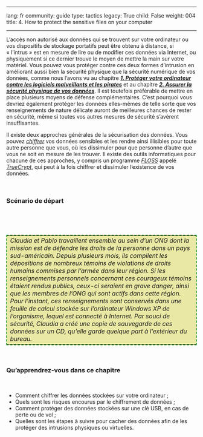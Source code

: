 

---

lang: fr
community: guide
type: tactics
legacy: True
child: False
weight: 004
title: 4. How to protect the sensitive files on your computer

---

<p>L’accès non autorisé aux données qui se trouvent sur votre ordinateur ou vos dispositifs de stockage portatifs peut être obtenu à distance, si «&nbsp;l’intrus&nbsp;» est en mesure de lire ou de modifier ces données via Internet, ou physiquement si ce dernier trouve le moyen de mettre la main sur votre matériel. Vous pouvez vous protéger contre ces deux formes d’intrusion en améliorant aussi bien la sécurité physique que la sécurité numérique de vos données, comme nous l’avons vu au chapitre <a href="chapter-1" title="Chapitre 1"><i><b>1. Protéger votre ordinateur contre les logiciels malveillants et les pirates</b></i></a> et au chapitre <a href="chapter-2" title="Chapitre 2"><i><b>2. Assurer la sécurité physique de vos données</b></i></a>. Il est toutefois préférable de mettre en place plusieurs moyens de défense complémentaires. C’est pourquoi vous devriez également protéger les données elles-mêmes de telle sorte que vos renseignements de nature délicate auront de meilleures chances de rester en sécurité, même si toutes vos autres mesures de sécurité s’avèrent insuffisantes.</p>

<p>Il existe deux approches générales de la sécurisation des données. Vous pouvez <a href="glossaire#Chiffrement" title="Chiffrement"><i>chiffrer</i></a> vos données sensibles et les rendre ainsi illisibles pour toute autre personne que vous, où les dissimuler pour que personne d’autre que vous ne soit en mesure de les trouver. Il existe des outils informatiques pour chacune de ces approches, y compris un programme <a href="glossaire#FLOSS" title="FLOSS"><i>FLOSS</i></a> appelé <a href="glossaire#TrueCrypt" title="TrueCrypt"><i>TrueCrypt</i></a>, qui peut à la fois chiffrer et dissimuler l’existence de vos données.</p>

<p>&nbsp;</p>

<h3>Scénario de départ</h3>

<p>&nbsp;</p>

<p>&nbsp;</p>

<table cellpadding="5" cellspacing="0" style="border: 2pt dashed #008000; background-color: #e9e8a4">
	<tbody>
		<tr>
			<td><i>Claudia et Pablo travaillent ensemble au sein d’un ONG dont la mission est de défendre les droits de la personne dans un pays sud-américain. Depuis plusieurs mois, ils compilent les dépositions de nombreux témoins de violations de droits humains commises par l’armée dans leur région. Si les renseignements personnels concernant ces courageux témoins étaient rendus publics, ceux-ci seraient en grave danger, ainsi que les membres de l’ONG qui sont actifs dans cette région. Pour l’instant, ces renseignements sont conservés dans une feuille de calcul stockée sur l’ordinateur Windows XP de l’organisme, lequel est connecté à Internet. Par souci de sécurité, Claudia a créé une copie de sauvegarde de ces données sur un CD, qu’elle garde quelque part à l’extérieur du bureau.</i></td>
		</tr>
	</tbody>
</table>

<p>&nbsp;</p>

<h3>Qu’apprendrez-vous dans ce chapitre</h3>

<p>&nbsp;</p>

<ul>
	<li>Comment chiffrer les données stockées sur votre ordinateur&nbsp;;</li>
	<li>Quels sont les risques encourus par le chiffrement de données&nbsp;;</li>
	<li>Comment protéger des données stockées sur une clé USB, en cas de perte ou de vol&nbsp;;</li>
	<li>Quelles sont les étapes à suivre pour cacher des données afin de les protéger des intrusions physiques ou virtuelles.</li>
</ul>

<p>&nbsp;</p>


